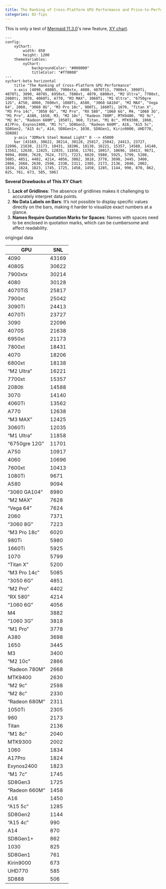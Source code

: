 ```yaml
---
title: The Ranking of Cross-Platform GPU Performance and Price-to-Performance 
categories: 02-Tips
---
```


This is only a test of [Mermaid 11.3.0](https://mermaid.js.org/)'s new feature, [XY chart](https://mermaid.js.org/syntax/xyChart.html).

```mermaid
---
config:
    xyChart:
        width: 850
        height: 1200
    themeVariables:
        xyChart:
            backgroundColor: "#000000"
            titleColor: "#ff0000" 
---
xychart-beta horizontal
    title "The Ranking of Cross-Platform GPU Performance"
    x-axis [4090, 4080S, 7900xtx, 4080, 4070TiS, 7900xt, 3090Ti, 4070Ti, 3090, 4070S, 6950xt, 7800xt, 4070, 6800xt, "M2 Ultra", 7700xt, 2080ti, 3070, 4060Ti, A770, "M3 MAX", 3060Ti, "M1 Ultra", "6750gre 12G", A750, 4060, 7600xt, 1080Ti, A580, "3060 GA104", "M2 MAX", "Vega 64", 2060, "3060 8G", "M3 Pro 18c", 980Ti, 1660Ti, 1070, "Titan X", "M3 Pro 14c", "3050 6G", "M2 Pro", "RX 580", "1060 6G", M4, "1060 3G", "M1 Pro", A380, 1650, M3, "M2 10c", "Radeon 780M", MTK9400, "M2 9c", "M2 8c", "Radeon 680M", 1050Ti, 960, Titan, "M1 8c", MTK9300, 1060, A17Pro, Exynos2400, "M1 7c", SD8Gen3, "Radeon 660M", A16, "A15 5c", SD8Gen2, "A15 4c", A14, SD8Gen1+, 1030, SD8Gen1, Kirin9000, UHD770, SD888]
    y-axis "3DMark Steel Nomad Light" 0 --> 45000
    bar [43169, 30622, 30214, 30128, 25817, 25042, 24413, 23727, 22096, 21638, 21173, 18431, 18206, 18138, 16221, 15357, 14588, 14140, 13562, 12638, 12425, 12035, 11858, 11701, 10917, 10696, 10413, 9671, 9094, 8980, 7628, 7624, 7371, 7223, 6020, 5980, 5925, 5799, 5200, 5085, 4851, 4402, 4214, 4056, 3882, 3818, 3778, 3698, 3445, 3400, 2866, 2668, 2630, 2598, 2330, 2311, 2305, 2173, 2136, 2040, 2002, 1834, 1824, 1823, 1745, 1725, 1458, 1450, 1285, 1144, 990, 870, 862, 825, 761, 673, 585, 506]
```

**Several Drawbacks of This XY Chart**:
1. **Lack of Gridlines**: The absence of gridlines makes it challenging to accurately interpret data points.
2. **No Data Labels on Bars**: It’s not possible to display specific values directly on the bars, making it harder to visualize exact numbers at a glance.
3. **Names Require Quotation Marks for Spaces**: Names with spaces need to be enclosed in quotation marks, which can be cumbersome and affect readability.

origingal data

| GPU           | SNL   |
|---------------|-------|
| 4090          | 43169 |
| 4080S         | 30622 |
| 7900xtx       | 30214 |
| 4080          | 30128 |
| 4070TiS       | 25817 |
| 7900xt        | 25042 |
| 3090Ti        | 24413 |
| 4070Ti        | 23727 |
| 3090          | 22096 |
| 4070S         | 21638 |
| 6950xt        | 21173 |
| 7800xt        | 18431 |
| 4070          | 18206 |
| 6800xt        | 18138 |
| “M2 Ultra”    | 16221 |
| 7700xt        | 15357 |
| 2080ti        | 14588 |
| 3070          | 14140 |
| 4060Ti        | 13562 |
| A770          | 12638 |
| “M3 MAX”      | 12425 |
| 3060Ti        | 12035 |
| “M1 Ultra”    | 11858 |
| “6750gre 12G” | 11701 |
| A750          | 10917 |
| 4060          | 10696 |
| 7600xt        | 10413 |
| 1080Ti        | 9671  |
| A580          | 9094  |
| “3060 GA104”  | 8980  |
| “M2 MAX”      | 7628  |
| “Vega 64”     | 7624  |
| 2060          | 7371  |
| “3060 8G”     | 7223  |
| “M3 Pro 18c”  | 6020  |
| 980Ti         | 5980  |
| 1660Ti        | 5925  |
| 1070          | 5799  |
| “Titan X”     | 5200  |
| “M3 Pro 14c”  | 5085  |
| “3050 6G”     | 4851  |
| “M2 Pro”      | 4402  |
| “RX 580”      | 4214  |
| “1060 6G”     | 4056  |
| M4            | 3882  |
| “1060 3G”     | 3818  |
| “M1 Pro”      | 3778  |
| A380          | 3698  |
| 1650          | 3445  |
| M3            | 3400  |
| “M2 10c”      | 2866  |
| “Radeon 780M” | 2668  |
| MTK9400       | 2630  |
| “M2 9c”       | 2598  |
| “M2 8c”       | 2330  |
| “Radeon 680M” | 2311  |
| 1050Ti        | 2305  |
| 960           | 2173  |
| Titan         | 2136  |
| “M1 8c”       | 2040  |
| MTK9300       | 2002  |
| 1060          | 1834  |
| A17Pro        | 1824  |
| Exynos2400    | 1823  |
| “M1 7c”       | 1745  |
| SD8Gen3       | 1725  |
| “Radeon 660M” | 1458  |
| A16           | 1450  |
| “A15 5c”      | 1285  |
| SD8Gen2       | 1144  |
| “A15 4c”      | 990   |
| A14           | 870   |
| SD8Gen1+      | 862   |
| 1030          | 825   |
| SD8Gen1       | 761   |
| Kirin9000     | 673   |
| UHD770        | 585   |
| SD888         | 506   |